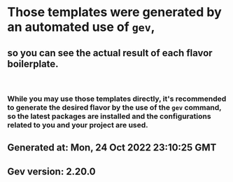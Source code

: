 # Those templates were generated by an automated use of **`gev`**,

## so you can see the actual result of each flavor boilerplate.

<br/>

### While you may use those templates directly, it's recommended to generate the desired flavor by the use of the `gev` command, so the latest packages are installed and the configurations related to you and your project are used.


## Generated at: **Mon, 24 Oct 2022 23:10:25 GMT**

## Gev version: **2.20.0**
